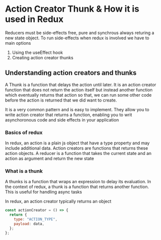 # Action Creator Thunk & How it is used in Redux

Reducers must be side-effects free, pure and synchrous always returing a new state object.
To run side-effects when redux is involved we have to main options

1. Using the useEffect hook
2. Creating action creator thunks

## Understanding action creators and thunks

A Thunk is a function that delays the action until later. It is an action creator function
that does not return the action itself but instead another function which eventually returns
that action so that, we can run some other code before the action is returned that we did want
to create.

It is a very common pattern and is easy to implement. They allow you to write action creator that
returns a function, enabling you to writ asynchoronous code and side effects in your application

### Basics of redux

In redux, an action is a plain js object that have a type property and may include additional data.
Action creators are functions that returns these action objects. A reducer is a function that takes the current
state and an action as argument and return the new state

### What is a thunk

A thunks is a function that wraps an expression to delay its evaluation. In the context of redux,
a thunk is a function that returns another function. This is useful for handling async tasks

In redux, an action creator typically returns an object

```js
const actionCreator = () => {
  return {
    type: "ACTION_TYPE",
    payload: data,
  };
};
```
